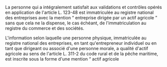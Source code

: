 La personne qui a intégralement satisfait aux validations et contrôles opérés en application de l'article L. 123-48 est immatriculée au registre national des entreprises avec la mention “ entreprise dirigée par un actif agricole ” sans que cela ne la dispense, le cas échéant, de l'immatriculation au registre du commerce et des sociétés.   

  
L'information selon laquelle une personne physique, immatriculée au registre national des entreprises, en tant qu'entrepreneur individuel ou en tant que dirigeant ou associé d'une personne morale, a qualité d'actif agricole au sens de l'article L. 311-2 du code rural et de la pêche maritime, est inscrite sous la forme d'une mention “ actif agricole

